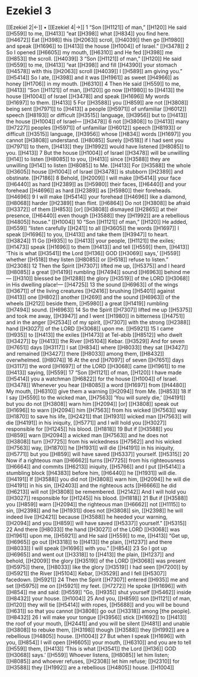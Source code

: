 # Ezekiel 3
[[Ezekiel 2|←]] • [[Ezekiel 4|→]]
1 “Son [[H1121]] of man,” [[H120]] He said [[H559]] to me, [[H413]] “eat [[H398]] what [[H834]] you find here. [[H4672]] Eat [[H398]] this [[H2063]] scroll, [[H4039]] then go [[H1980]] and speak [[H1696]] to [[H413]] the house [[H1004]] of Israel.” [[H3478]] 
2 So I opened [[H6605]] my mouth, [[H6310]] and He fed [[H398]] me [[H853]] the scroll. [[H4039]] 
3 “Son [[H1121]] of man,” [[H120]] He said [[H559]] to me, [[H413]] “eat [[H398]] and fill [[H4390]] your stomach [[H4578]] with this [[H2063]] scroll [[H4039]] I [[H589]] am giving you.” [[H5414]] So I ate, [[H398]] and it was [[H1961]] as sweet [[H4966]] as honey [[H1706]] in my mouth. [[H6310]] 
4 Then He said [[H559]] to me, [[H413]] “Son [[H1121]] of man, [[H120]] go now [[H1980]] to [[H413]] the house [[H1004]] of Israel [[H3478]] and speak [[H1696]] My words [[H1697]] to them. [[H413]] 
5 For [[H3588]] you [[H859]] are not [[H3808]] being sent [[H7971]] to [[H413]] a people [[H5971]] of unfamiliar [[H6012]] speech [[H8193]] or difficult [[H3515]] language, [[H3956]] but to [[H413]] the house [[H1004]] of Israel— [[H3478]] 
6 not [[H3808]] to [[H413]] many [[H7227]] peoples [[H5971]] of unfamiliar [[H6012]] speech [[H8193]] or difficult [[H3515]] language, [[H3956]] whose [[H834]] words [[H1697]] you cannot [[H3808]] understand. [[H8085]] Surely [[H518]] if I had sent you [[H7971]] to them, [[H413]] they [[H1992]] would have listened [[H8085]] to you. [[H413]] 
7 But the house [[H1004]] of Israel [[H3478]] will be unwilling [[H14]] to listen [[H8085]] to you, [[H413]] since [[H3588]] they are unwilling [[H14]] to listen [[H8085]] to Me. [[H413]] For [[H3588]] the whole [[H3605]] house [[H1004]] of Israel [[H3478]] is stubborn [[H2389]] and obstinate. [[H7186]] 
8 Behold, [[H2009]] I will make [[H5414]] your face [[H6440]] as hard [[H2389]] as [[H5980]] their faces, [[H6440]] and your forehead [[H4696]] as hard [[H2389]] as [[H5980]] their foreheads. [[H4696]] 
9 I will make [[H5414]] your forehead [[H4696]] like a diamond, [[H8068]] harder [[H2389]] than flint. [[H6864]] Do not [[H3808]] be afraid [[H3372]] of them [[H853]] [or] [[H3808]] dismayed [[H2865]] at their presence, [[H6440]] even though [[H3588]] they [[H1992]] are a rebellious [[H4805]] house.” [[H1004]] 
10 “Son [[H1121]] of man,” [[H120]] He added, [[H559]] “listen carefully [[H241]] to all [[H3605]] the words [[H1697]] I speak [[H1696]] to you, [[H413]] and take them [[H3947]] to heart. [[H3824]] 
11 Go [[H935]] to [[H413]] your people, [[H1121]] the exiles; [[H1473]] speak [[H1696]] to them [[H413]] and tell [[H559]] them, [[H413]] ‘This is what [[H3541]] the Lord [[H136]] GOD [[H3069]] says,’ [[H559]] whether [[H518]] they listen [[H8085]] or [[H518]] refuse to listen.” [[H2308]] 
12 Then the Spirit [[H7307]] lifted me up, [[H5375]] and I heard [[H8085]] a great [[H1419]] rumbling [[H7494]] sound [[H6963]] behind me— [[H310]] blessed be [[H1288]] the glory [[H3519]] of the LORD [[H3068]] in His dwelling place!— [[H4725]] 
13 the sound [[H6963]] of the wings [[H3671]] of the living creatures [[H2416]] brushing [[H5401]] against [[H413]] one [[H802]] another [[H269]] and the sound [[H6963]] of the wheels [[H212]] beside them, [[H5980]] a great [[H1419]] rumbling [[H7494]] sound. [[H6963]] 
14 So the Spirit [[H7307]] lifted me up [[H5375]] and took me away, [[H3947]] and I went [[H1980]] in bitterness [[H4751]] and in the anger [[H2534]] of my spirit, [[H7307]] with the strong [[H2388]] hand [[H3027]] of the LORD [[H3068]] upon me. [[H5921]] 
15 I came [[H935]] to [[H413]] the exiles [[H1473]] at Tel-abib [[H8512]] who dwelt [[H3427]] by [[H413]] the River [[H5104]] Kebar. [[H3529]] And for seven [[H7651]] days [[H3117]] I sat [[H834]] where [[H8033]] they sat [[H3427]] and remained [[H3427]] there [[H8033]] among them, [[H8432]] overwhelmed. [[H8074]] 
16 At the end [[H7097]] of seven [[H7651]] days [[H3117]] the word [[H1697]] of the LORD [[H3068]] came [[H1961]] to me [[H413]] saying, [[H559]] 
17 “Son [[H1121]] of man, [[H120]] I have made [[H5414]] you a watchman [[H6822]] for the house [[H1004]] of Israel. [[H3478]] Whenever you hear [[H8085]] a word [[H1697]] from [[H4480]] My mouth, [[H6310]] give them a warning [[H2094]] from Me. [[H853]] 
18 If I say [[H559]] to the wicked man, [[H7563]] ‘You will surely die,’ [[H4191]] but you do not [[H3808]] warn him [[H2094]] [or] [[H3808]] speak out [[H1696]] to warn [[H2094]] him [[H7563]] from his wicked [[H7563]] way [[H1870]] to save his life, [[H2421]] that [[H1931]] wicked man [[H7563]] will die [[H4191]] in his iniquity, [[H5771]] and I will hold you [[H3027]] responsible for [[H1245]] his blood. [[H1818]] 
19 But if [[H3588]] you [[H859]] warn [[H2094]] a wicked man [[H7563]] and he does not [[H3808]] turn [[H7725]] from his wickedness [[H7562]] and his wicked [[H7563]] way, [[H1870]] he [[H1931]] will die [[H4191]] in his iniquity, [[H5771]] but you [[H859]] will have saved [[H5337]] yourself. [[H5315]] 
20 Now if a righteous man [[H6662]] turns [[H7725]] from his righteousness [[H6664]] and commits [[H6213]] iniquity, [[H5766]] and I put [[H5414]] a stumbling block [[H4383]] before him, [[H6440]] he [[H1931]] will die. [[H4191]] If [[H3588]] you did not [[H3808]] warn him, [[H2094]] he will die [[H4191]] in his sin, [[H2403]] and the righteous acts [[H6666]] he did [[H6213]] will not [[H3808]] be remembered. [[H2142]] And I will hold you [[H3027]] responsible for [[H1245]] his blood. [[H1818]] 
21 But if [[H3588]] you [[H859]] warn [[H2094]] the righteous man [[H6662]] not [[H1115]] to sin, [[H2398]] and he [[H1931]] does not [[H3808]] sin, [[H2398]] he will indeed live [[H2421]] because [[H3588]] he heeded your warning, [[H2094]] and you [[H859]] will have saved [[H5337]] yourself.” [[H5315]] 
22 And there [[H8033]] the hand [[H3027]] of the LORD [[H3068]] was [[H1961]] upon me, [[H5921]] and He said [[H559]] to me, [[H413]] “Get up, [[H6965]] go out [[H3318]] to [[H413]] the plain, [[H1237]] and there [[H8033]] I will speak [[H1696]] with you.” [[H854]] 
23 So I got up [[H6965]] and went out [[H3318]] to [[H413]] the plain, [[H1237]] and behold, [[H2009]] the glory [[H3519]] of the LORD [[H3068]] was present [[H5975]] there, [[H8033]] like the glory [[H3519]] I had seen [[H7200]] by [[H5921]] the River [[H5104]] Kebar, [[H3529]] and I fell [[H5307]] facedown. [[H5921]] 
24 Then the Spirit [[H7307]] entered [[H935]] me  and set [[H5975]] me on [[H5921]] my feet. [[H7272]] He spoke [[H1696]] with [[H854]] me and said: [[H559]] “Go, [[H935]] shut yourself [[H5462]] inside [[H8432]] your house. [[H1004]] 
25 And you, [[H859]] son [[H1121]] of man, [[H120]] they will tie [[H5414]] with ropes, [[H5688]] and you will be bound [[H631]] so that you cannot [[H3808]] go out [[H3318]] among [the people]. [[H8432]] 
26 I will make your tongue [[H3956]] stick [[H1692]] to [[H413]] the roof of your mouth, [[H2441]] and you will be silent [[H481]] and unable [[H3808]] to rebuke them, [[H3198]] though [[H3588]] they [[H1992]] are a rebellious [[H4805]] house. [[H1004]] 
27 But when I speak [[H1696]] with you, [[H854]] I will open [[H6605]] your mouth, [[H6310]] and you are to tell [[H559]] them, [[H413]] ‘This is what [[H3541]] the Lord [[H136]] GOD [[H3068]] says.’ [[H559]] Whoever listens, [[H8085]] let him listen; [[H8085]] and whoever refuses, [[H2308]] let him refuse; [[H2310]] for [[H3588]] they [[H1992]] are a rebellious [[H4805]] house. [[H1004]] 
